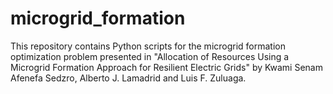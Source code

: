 # microgrid_formation
This repository contains Python scripts for the microgrid formation optimization problem presented in "Allocation of Resources Using a Microgrid Formation Approach for Resilient Electric Grids" by Kwami Senam Afenefa Sedzro, Alberto J. Lamadrid and Luis F. Zuluaga. 


